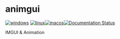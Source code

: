 # animgui

[![windows](https://github.com/dtcxzyw/animgui/actions/workflows/windows.yml/badge.svg)](https://github.com/dtcxzyw/animgui/actions/workflows/windows.yml) [![linux](https://github.com/dtcxzyw/animgui/actions/workflows/linux.yml/badge.svg)](https://github.com/dtcxzyw/animgui/actions/workflows/linux.yml)[![macos](https://github.com/dtcxzyw/animgui/actions/workflows/macos.yml/badge.svg)](https://github.com/dtcxzyw/animgui/actions/workflows/macos.yml)[![Documentation Status](https://readthedocs.org/projects/animgui/badge/?version=latest)](https://animgui.readthedocs.io/zh_CN/latest/?badge=latest)

IMGUI &amp; Animation

